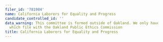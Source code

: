 ```yaml
---
filer_id: '781984'
name: California Laborers for Equality and Progress
candidate_controlled_id: ''
data_warning: This committee is formed outside of Oakland. We only have data on committees
  which file with the Oakland Public Ethics Commission
title: California Laborers for Equality and Progress
---
```

